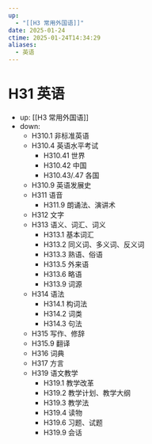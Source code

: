 ```yaml
---
up:
  - "[[H3 常用外国语]]"
date: 2025-01-24
ctime: 2025-01-24T14:34:29
aliases:
  - 英语
---
```


# H31 英语

- up: [[H3 常用外国语]]
- down:	
	- H310.1 非标准英语
	- H310.4 英语水平考试
		- H310.41 世界
		- H310.42 中国
		- H310.43/.47 各国
	- H310.9 英语发展史
	- H311 语音
		- H311.9 朗诵法、演讲术
	- H312 文字
	- H313 语义、词汇、词义
		- H313.1 基本词汇
		- H313.2 同义词、多义词、反义词
		- H313.3 熟语、俗语
		- H313.5 外来语
		- H313.6 略语
		- H313.9 词源
	- H314 语法
		- H314.1 构词法
		- H314.2 词类
		- H314.3 句法
	- H315 写作、修辞
	- H315.9 翻译
	- H316 词典
	- H317 方言
	- H319 语文教学
		- H319.1 教学改革
		- H319.2 教学计划、教学大纲
		- H319.3 教学法
		- H319.4 读物
		- H319.6 习题、试题
		- H319.9 会话
	
